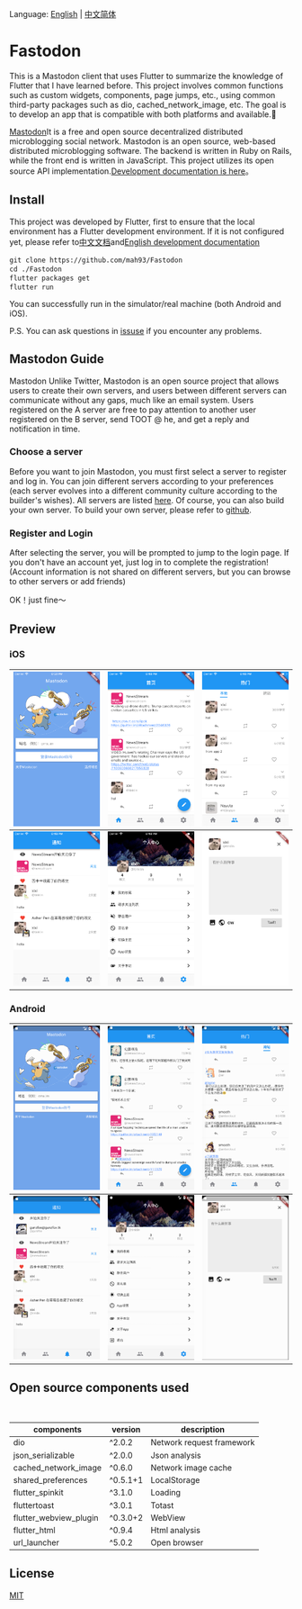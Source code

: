 Language: [English](./README.md) | [中文简体](./README.zh.md)


# Fastodon

This is a Mastodon client that uses Flutter to summarize the knowledge of Flutter that I have learned before. This project involves common functions such as custom widgets, components, page jumps, etc., using common third-party packages such as dio, cached_network_image, etc. The goal is to develop an app that is compatible with both platforms and available.👏

[Mastodon](https://joinmastodon.org/)It is a free and open source decentralized distributed microblogging social network. Mastodon is an open source, web-based distributed microblogging software. The backend is written in Ruby on Rails, while the front end is written in JavaScript. This project utilizes its open source API implementation.[Development documentation is here](https://docs.joinmastodon.org/)。

## Install
This project was developed by Flutter, first to ensure that the local environment has a Flutter development environment. If it is not configured yet, please refer to[中文文档](https://flutterchina.club/docs/)and[English development documentation](https://flutter.dev/docs/get-started/install)

```
git clone https://github.com/mah93/Fastodon
cd ./Fastodon
flutter packages get
flutter run
```
You can successfully run in the simulator/real machine (both Android and iOS).

P.S. You can ask questions in [issuse](https://github.com/mah93/Fastodon/issuse) if you encounter any problems.

## Mastodon Guide

Mastodon Unlike Twitter, Mastodon is an open source project that allows users to create their own servers, and users between different servers can communicate without any gaps, much like an email system. Users registered on the A server are free to pay attention to another user registered on the B server, send TOOT @ he, and get a reply and notification in time.

### Choose a server
Before you want to join Mastodon, you must first select a server to register and log in. You can join different servers according to your preferences (each server evolves into a different community culture according to the builder's wishes). All servers are listed [here](https://joinmastodon.org/). Of course, you can also build your own server. To build your own server, please refer to [github](https://github.com/tootsuite/documentation#running-mastodon).

### Register and Login
After selecting the server, you will be prompted to jump to the login page. If you don't have an account yet, just log in to complete the registration! (Account information is not shared on different servers, but you can browse to other servers or add friends)

OK！just fine～

## Preview
### iOS

| ![](./screenshot/iOS/pic_1.png) | ![](./screenshot/iOS/pic_2.png) |![](./screenshot/iOS/pic_3.png)  |
|-|-|-|
|  ![](./screenshot/iOS/pic_4.png)   |   ![](./screenshot/iOS/pic_5.png)   |   ![](./screenshot/iOS/pic_6.png)   |

### Android

| ![](./screenshot/Android/pic_1.png) | ![](./screenshot/Android/pic_2.png) |![](./screenshot/Android/pic_3.png)  |
|-|-|-|
|  ![](./screenshot/Android/pic_4.png)   |   ![](./screenshot/Android/pic_5.png)   |   ![](./screenshot/Android/pic_6.png)   |


## Open source components used
 

| components  | version         | description     |
| -------- | ------------------------- | -------- |
| dio     | ^2.0.2     | Network request framework     |
| json_serializable      | ^2.0.0      | Json analysis  |
| cached_network_image    | ^0.6.0    | Network image cache     |
| shared_preferences   | ^0.5.1+1   | LocalStorage     |
| flutter_spinkit  | ^3.1.0  | Loading     |
| fluttertoast | ^3.0.1 | Totast     |
| flutter_webview_plugin    | ^0.3.0+2    | WebView     |
| flutter_html   | ^0.9.4   | Html analysis     |
| url_launcher   | ^5.0.2   | Open browser    |


## License
[MIT](./LICENSE)
